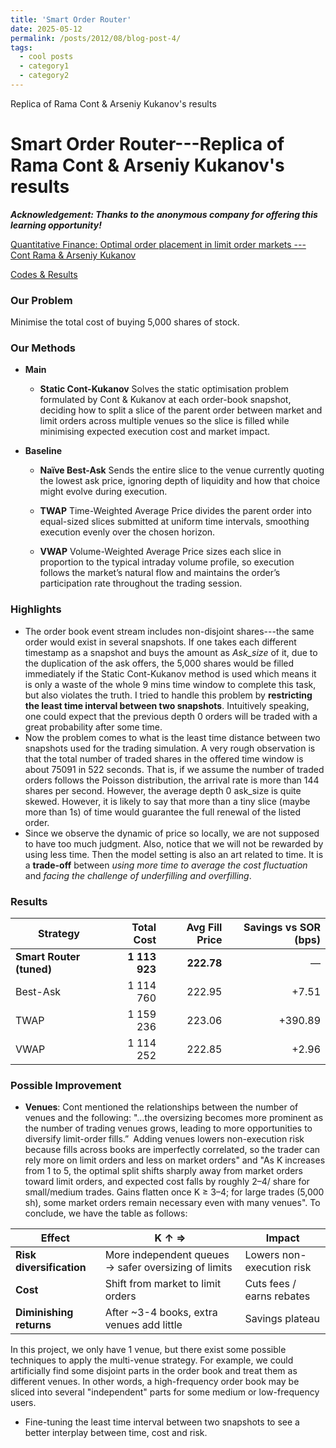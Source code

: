 ```yaml
---
title: 'Smart Order Router'
date: 2025-05-12
permalink: /posts/2012/08/blog-post-4/
tags:
  - cool posts
  - category1
  - category2
---
```


Replica of Rama Cont & Arseniy Kukanov's results

Smart Order Router---Replica of Rama Cont & Arseniy Kukanov's results
=======
***Acknowledgement: Thanks to the anonymous company for offering this learning opportunity!***

[Quantitative Finance: Optimal order placement in limit order markets --- Cont Rama & Arseniy Kukanov](https://arxiv.org/abs/1210.1625)

[Codes & Results](https://github.com/ShijieXu1993/SOR_backtest.git)

### Our Problem 
Minimise the total cost of buying 5,000 shares of stock.  
### Our Methods
* **Main**

  * **Static Cont-Kukanov**
    Solves the static optimisation problem formulated by Cont & Kukanov at each order-book snapshot, deciding how to split a slice of the parent order between market and limit orders across multiple venues so the slice is filled while minimising expected execution cost and market impact.

* **Baseline**

  * **Naïve Best-Ask**
    Sends the entire slice to the venue currently quoting the lowest ask price, ignoring depth of liquidity and how that choice might evolve during execution.

  * **TWAP**
    Time-Weighted Average Price divides the parent order into equal-sized slices submitted at uniform time intervals, smoothing execution evenly over the chosen horizon.

  * **VWAP**
    Volume-Weighted Average Price sizes each slice in proportion to the typical intraday volume profile, so execution follows the market’s natural flow and maintains the order’s participation rate throughout the trading session.

### Highlights
* The order book event stream includes non-disjoint shares---the same order would exist in several snapshots.  If one takes each different timestamp as a snapshot and buys the amount as *Ask_size* of it, due to the duplication of the ask offers, the 5,000 shares would be filled immediately if the Static Cont-Kukanov method is used which means it is only a waste of the whole 9 mins time window to complete this task, but also violates the truth. I tried to handle this problem by **restricting the least time interval between two snapshots**. Intuitively speaking, one could expect that the previous depth 0 orders will be traded with a great probability after some time.
* Now the problem comes to what is the least time distance between two snapshots used for the trading simulation. A very rough observation is that the total number of traded shares in the offered time window is about 75091 in 522 seconds. That is, if we assume the number of traded orders follows the Poisson distribution, the arrival rate is more than 144 shares per second. However, the average depth 0 ask_size is quite skewed. However, it is likely to say that more than a tiny slice (maybe more than 1s) of time would guarantee the full renewal of the listed order.
* Since we observe the dynamic of price so locally, we are not supposed to have too much judgment. Also, notice that we will not be rewarded by using less time. Then the model setting is also an art related to time.  It is a **trade-off** between *using more time to average the cost fluctuation* and *facing the challenge of underfilling and overfilling*.
### Results 
| Strategy                 |    Total Cost | Avg Fill Price | Savings vs SOR (bps) |
| ------------------------ | ------------: | -------------: | -------------------: |
| **Smart Router (tuned)** | **1 113 923** |     **222.78** |                    — |
| Best-Ask                 |     1 114 760 |         222.95 |                +7.51 |
| TWAP                     |     1 159 236 |         223.06 |              +390.89 |
| VWAP                     |     1 114 252 |         222.85 |                +2.96 |

### Possible Improvement
* **Venues**: Cont mentioned the relationships between the number of venues and the following: "…the oversizing becomes more prominent as the number of trading venues grows, leading to more opportunities to diversify limit-order fills.” Adding venues lowers non-execution risk because fills across books are imperfectly correlated, so the trader can rely more on limit orders and less on market orders" and "As K increases from 1 to 5, the optimal split shifts sharply away from market orders toward limit orders, and expected cost falls by roughly 2–4/ share for small/medium trades. Gains flatten once K ≥ 3–4; for large trades (5,000 sh), some market orders remain necessary even with many venues". To conclude, we have the table as follows:

| Effect                   | K ↑ ⇒                                                | Impact                    |
| ------------------------ | ---------------------------------------------------- | ------------------------- |
| **Risk diversification** | More independent queues → safer oversizing of limits | Lowers non-execution risk |
| **Cost**                 | Shift from market to limit orders                    | Cuts fees / earns rebates |
| **Diminishing returns**  | After \~3-4 books, extra venues add little           | Savings plateau           |

In this project, we only have 1 venue, but there exist some possible techniques to apply the multi-venue strategy. For example, we could artificially find some disjoint parts in the order book and treat them as different venues. In other words, a high-frequency order book may be sliced into several "independent" parts for some medium or low-frequency users. 

* Fine-tuning the least time interval between two snapshots to see a better interplay between time, cost and risk.
